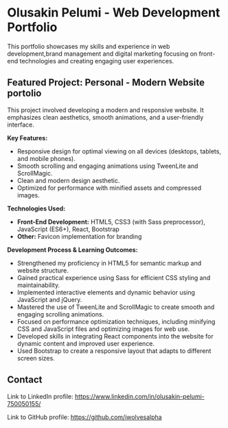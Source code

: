 # Olusakin Pelumi - Web Development Portfolio

This portfolio showcases my skills and experience in web development,brand management and digital marketing focusing on front-end technologies and creating engaging user experiences.

## Featured Project: Personal - Modern Website portolio

This project involved developing a modern and responsive website. It emphasizes clean aesthetics, smooth animations, and a user-friendly interface.

**Key Features:**

*   Responsive design for optimal viewing on all devices (desktops, tablets, and mobile phones).
*   Smooth scrolling and engaging animations using TweenLite and ScrollMagic.
*   Clean and modern design aesthetic.
*   Optimized for performance with minified assets and compressed images.

**Technologies Used:**

*   **Front-End Development:** HTML5, CSS3 (with Sass preprocessor), JavaScript (ES6+), React, Bootstrap
*   **Other:** Favicon implementation for branding

**Development Process & Learning Outcomes:**

*   Strengthened my proficiency in HTML5 for semantic markup and website structure.
*   Gained practical experience using Sass for efficient CSS styling and maintainability.
*   Implemented interactive elements and dynamic behavior using JavaScript and jQuery.
*   Mastered the use of TweenLite and ScrollMagic to create smooth and engaging scrolling animations.
*   Focused on performance optimization techniques, including minifying CSS and JavaScript files and optimizing images for web use.
*   Developed skills in integrating React components into the website for dynamic content and improved user experience.
*   Used Bootstrap to create a responsive layout that adapts to different screen sizes.


## Contact
Link to LinkedIn profile: https://www.linkedin.com/in/olusakin-pelumi-750050155/

Link to GitHub profile: https://github.com/iwolvesalpha

